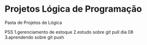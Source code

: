 # Projetos Lógica de Programação #

Pasta de Projetos de Lógica

PSS
1.gerenciamento de estoque
2.estudo sobre git pull dia 08
3.aprendendo sobre git push